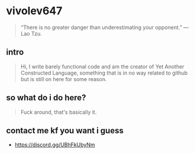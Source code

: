# vivolev647

> “There is no greater danger than underestimating your opponent.”
― Lao Tzu.

## intro

> Hi, I write barely functional code and am the creator of Yet Another Constructed Language, something that is in no way related to github but is still on here for some reason.

## so what do i do here?

> Fuck around, that's basically it.

## contact me kf you want i guess

- https://discord.gg/UBhFkUbyNm
